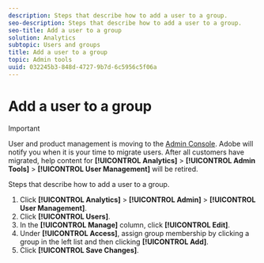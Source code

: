```yaml
---
description: Steps that describe how to add a user to a group.
seo-description: Steps that describe how to add a user to a group.
seo-title: Add a user to a group
solution: Analytics
subtopic: Users and groups
title: Add a user to a group
topic: Admin tools
uuid: 032245b3-848d-4727-9b7d-6c5956c5f06a
---
```


# Add a user to a group

>[!IMPORTANT]
>
>User and product management is moving to the [Admin Console](https://helpx.adobe.com/enterprise/using/admin-console.html). Adobe will notify you when it is your time to migrate users. After all customers have migrated, help content for **[!UICONTROL Analytics]** > **[!UICONTROL Admin Tools]** > **[!UICONTROL User Management]** will be retired.

Steps that describe how to add a user to a group.

1. Click **[!UICONTROL Analytics]** > **[!UICONTROL Admin]** > **[!UICONTROL User Management]**.
1. Click **[!UICONTROL Users]**.
1. In the **[!UICONTROL Manage]** column, click **[!UICONTROL Edit]**.
1. Under **[!UICONTROL Access]**, assign group membership by clicking a group in the left list and then clicking **[!UICONTROL Add]**.
1. Click **[!UICONTROL Save Changes]**.
